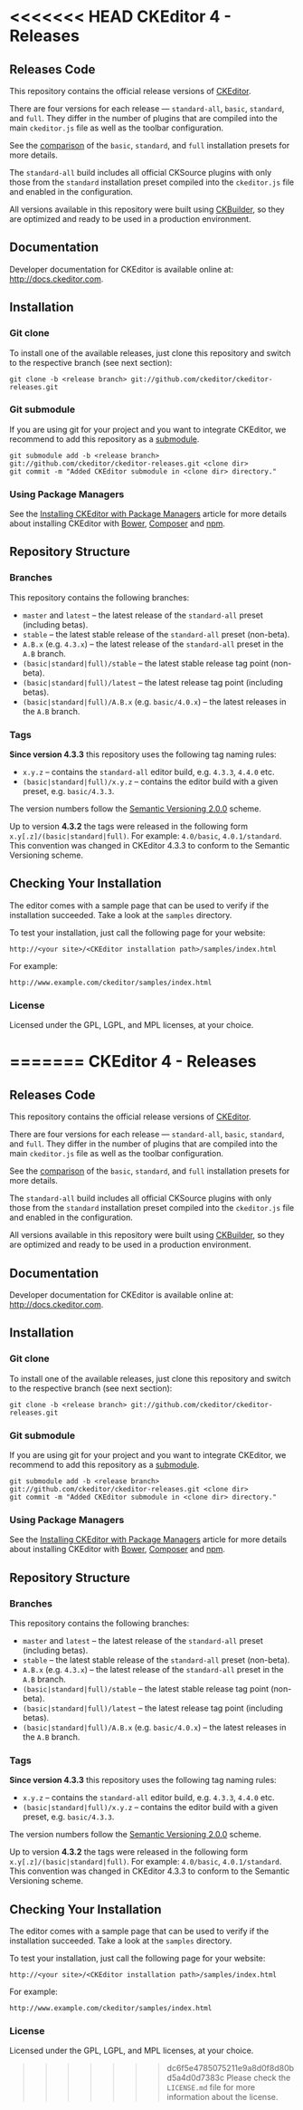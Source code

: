 <<<<<<< HEAD
CKEditor 4 - Releases
=====================

## Releases Code

This repository contains the official release versions of [CKEditor](http://ckeditor.com).

There are four versions for each release &mdash; `standard-all`, `basic`, `standard`, and `full`.
They differ in the number of plugins that are compiled into the main `ckeditor.js` file as well as the toolbar configuration.

See the [comparison](http://ckeditor.com/presets) of the `basic`, `standard`, and `full` installation presets for more details.

The `standard-all` build includes all official CKSource plugins with only those from the `standard` installation preset compiled into the `ckeditor.js` file and enabled in the configuration. 

All versions available in this repository were built using [CKBuilder](http://ckeditor.com/builder), so they are optimized and ready to be used in a production environment.

## Documentation

Developer documentation for CKEditor is available online at: <http://docs.ckeditor.com>.

## Installation

### Git clone

To install one of the available releases, just clone this repository and switch to the respective branch (see next section):

	git clone -b <release branch> git://github.com/ckeditor/ckeditor-releases.git
	
### Git submodule

If you are using git for your project and you want to integrate CKEditor, we recommend to add this repository as a
[submodule](http://git-scm.com/book/en/Git-Tools-Submodules).

	git submodule add -b <release branch> git://github.com/ckeditor/ckeditor-releases.git <clone dir>
	git commit -m "Added CKEditor submodule in <clone dir> directory."

### Using Package Managers

See the [Installing CKEditor with Package Managers](http://docs.ckeditor.com/#!/guide/dev_package_managers) article for more details about installing CKEditor with [Bower](http://bower.io/), [Composer](https://getcomposer.org/) and [npm](https://www.npmjs.com/).

## Repository Structure

### Branches

This repository contains the following branches:

  - `master` and `latest` &ndash; the latest release of the `standard-all` preset (including betas).
  - `stable` &ndash; the latest stable release of the `standard-all` preset (non-beta).
  - `A.B.x` (e.g. `4.3.x`) &ndash; the latest release of the `standard-all` preset in the `A.B` branch.
  - `(basic|standard|full)/stable` &ndash; the latest stable release tag point (non-beta).
  - `(basic|standard|full)/latest` &ndash; the latest release tag point (including betas).
  - `(basic|standard|full)/A.B.x` (e.g. `basic/4.0.x`) &ndash; the latest releases in the `A.B` branch.

### Tags

**Since version 4.3.3** this repository uses the following tag naming rules:

  - `x.y.z` &ndash; contains the `standard-all` editor build, e.g. `4.3.3`, `4.4.0` etc.
  - `(basic|standard|full)/x.y.z` &ndash; contains the editor build with a given preset, e.g. `basic/4.3.3`.

The version numbers follow the [Semantic Versioning 2.0.0](http://semver.org/) scheme.

Up to version **4.3.2** the tags were released in the following form `x.y[.z]/(basic|standard|full)`.
For example: `4.0/basic`, `4.0.1/standard`. This convention was changed in CKEditor 4.3.3 to conform to the Semantic Versioning scheme.

## Checking Your Installation

The editor comes with a sample page that can be used to verify if the installation succeeded. Take a look at the `samples` directory.

To test your installation, just call the following page for your website:

	http://<your site>/<CKEditor installation path>/samples/index.html

For example:

	http://www.example.com/ckeditor/samples/index.html

### License

Licensed under the GPL, LGPL, and MPL licenses, at your choice.

=======
CKEditor 4 - Releases
=====================

## Releases Code

This repository contains the official release versions of [CKEditor](http://ckeditor.com).

There are four versions for each release &mdash; `standard-all`, `basic`, `standard`, and `full`.
They differ in the number of plugins that are compiled into the main `ckeditor.js` file as well as the toolbar configuration.

See the [comparison](http://ckeditor.com/presets) of the `basic`, `standard`, and `full` installation presets for more details.

The `standard-all` build includes all official CKSource plugins with only those from the `standard` installation preset compiled into the `ckeditor.js` file and enabled in the configuration. 

All versions available in this repository were built using [CKBuilder](http://ckeditor.com/builder), so they are optimized and ready to be used in a production environment.

## Documentation

Developer documentation for CKEditor is available online at: <http://docs.ckeditor.com>.

## Installation

### Git clone

To install one of the available releases, just clone this repository and switch to the respective branch (see next section):

	git clone -b <release branch> git://github.com/ckeditor/ckeditor-releases.git
	
### Git submodule

If you are using git for your project and you want to integrate CKEditor, we recommend to add this repository as a
[submodule](http://git-scm.com/book/en/Git-Tools-Submodules).

	git submodule add -b <release branch> git://github.com/ckeditor/ckeditor-releases.git <clone dir>
	git commit -m "Added CKEditor submodule in <clone dir> directory."

### Using Package Managers

See the [Installing CKEditor with Package Managers](http://docs.ckeditor.com/#!/guide/dev_package_managers) article for more details about installing CKEditor with [Bower](http://bower.io/), [Composer](https://getcomposer.org/) and [npm](https://www.npmjs.com/).

## Repository Structure

### Branches

This repository contains the following branches:

  - `master` and `latest` &ndash; the latest release of the `standard-all` preset (including betas).
  - `stable` &ndash; the latest stable release of the `standard-all` preset (non-beta).
  - `A.B.x` (e.g. `4.3.x`) &ndash; the latest release of the `standard-all` preset in the `A.B` branch.
  - `(basic|standard|full)/stable` &ndash; the latest stable release tag point (non-beta).
  - `(basic|standard|full)/latest` &ndash; the latest release tag point (including betas).
  - `(basic|standard|full)/A.B.x` (e.g. `basic/4.0.x`) &ndash; the latest releases in the `A.B` branch.

### Tags

**Since version 4.3.3** this repository uses the following tag naming rules:

  - `x.y.z` &ndash; contains the `standard-all` editor build, e.g. `4.3.3`, `4.4.0` etc.
  - `(basic|standard|full)/x.y.z` &ndash; contains the editor build with a given preset, e.g. `basic/4.3.3`.

The version numbers follow the [Semantic Versioning 2.0.0](http://semver.org/) scheme.

Up to version **4.3.2** the tags were released in the following form `x.y[.z]/(basic|standard|full)`.
For example: `4.0/basic`, `4.0.1/standard`. This convention was changed in CKEditor 4.3.3 to conform to the Semantic Versioning scheme.

## Checking Your Installation

The editor comes with a sample page that can be used to verify if the installation succeeded. Take a look at the `samples` directory.

To test your installation, just call the following page for your website:

	http://<your site>/<CKEditor installation path>/samples/index.html

For example:

	http://www.example.com/ckeditor/samples/index.html

### License

Licensed under the GPL, LGPL, and MPL licenses, at your choice.

>>>>>>> dc6f5e4785075211e9a8d0f8d80bd5a4d0d7383c
Please check the `LICENSE.md` file for more information about the license.